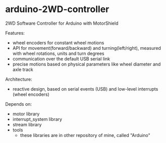 # arduino-2WD-controller
2WD Software Controller for Arduino with MotorShield

Features:
- wheel encoders for constant wheel motions
- API for movement(forward/backward) and turning(left/right), measured with wheel rotations, units and turn degrees
- communication over the default USB serial link
- precise motions based on physical parameters like wheel diameter and axle track

Architecture:
- reactive design, based on serial events (USB) and low-level interrupts (wheel encoders)

Depends on:
- motor library
- interrupt_system library
- stream library
- tools
    * these libraries are in other repository of mine, called "Arduino"